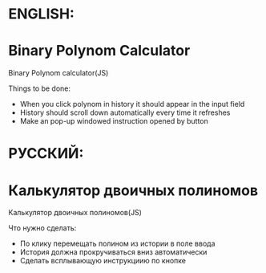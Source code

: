 # ENGLISH:
# Binary Polynom Calculator
Binary Polynom calculator(JS)

Things to be done:
- When you click polynom in history it should appear in the input field
- History should scroll down automatically every time it refreshes
- Make an pop-up windowed instruction opened by button

# РУССКИЙ:
# Калькулятор двоичных полиномов
Калькулятор двоичных полиномов(JS)

Что нужно сделать:
- По клику перемещать полином из истории в поле ввода
- История должна прокручиваться вниз автоматически
- Сделать всплывающую инструкциию по кнопке
